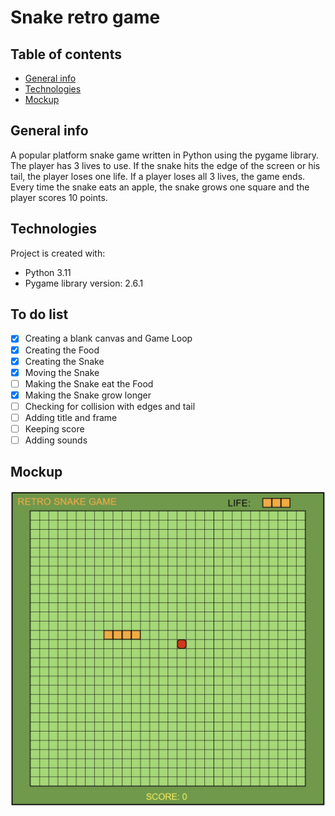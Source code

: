 # Snake retro game

## Table of contents
* [General info](#general-info)
* [Technologies](#technologies)
* [Mockup](#mockup)

## General info

A popular platform snake game written in Python using the pygame library. 
The player has 3 lives to use. If the snake hits the edge of the screen or his tail, 
the player loses one life. If a player loses all 3 lives, the game ends.
Every time the snake eats an apple, the snake grows one square and
 the player scores 10 points.

## Technologies
Project is created with:
* Python 3.11
* Pygame library version: 2.6.1

## To do list
- [X] Creating a blank canvas and Game Loop 
- [X] Creating the Food
- [X] Creating the Snake
- [X] Moving the Snake
- [ ] Making the Snake eat the Food
- [X] Making the Snake grow longer
- [ ] Checking for collision with edges and tail
- [ ] Adding title and frame
- [ ] Keeping score 
- [ ] Adding sounds

## Mockup
![CHEESE!](mockup.jpg)
